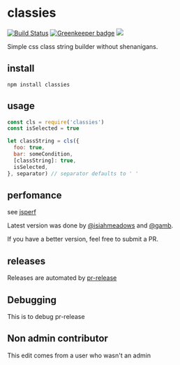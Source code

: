 # classies

[![Build Status](https://travis-ci.org/StephanHoyer/classies.svg?branch=master)](https://travis-ci.org/StephanHoyer/classies)
[![Greenkeeper badge](https://badges.greenkeeper.io/StephanHoyer/classies.svg)](https://greenkeeper.io/)
![](http://img.badgesize.io/StephanHoyer/classies/master/index.js.svg?compression=gzip)


Simple css class string builder without shenanigans.

## install

```
npm install classies
```

## usage

```js
const cls = require('classies')
const isSelected = true

let classString = cls({
  foo: true,
  bar: someCondition,
  [classString]: true,
  isSelected,
}, separator) // separator defaults to ' '
```

## perfomance

see [jsperf](https://jsperf.com/cls/1)

Latest version was done by [@isiahmeadows](https://github.com/isiahmeadows) and [@gamb](https://github.com/gamb).

If you have a better version, feel free to submit a PR.


## releases

Releases are automated by [pr-release](http://pr-release.org/)

## Debugging

This is to debug pr-release

## Non admin contributor

This edit comes from a user who wasn't an admin

